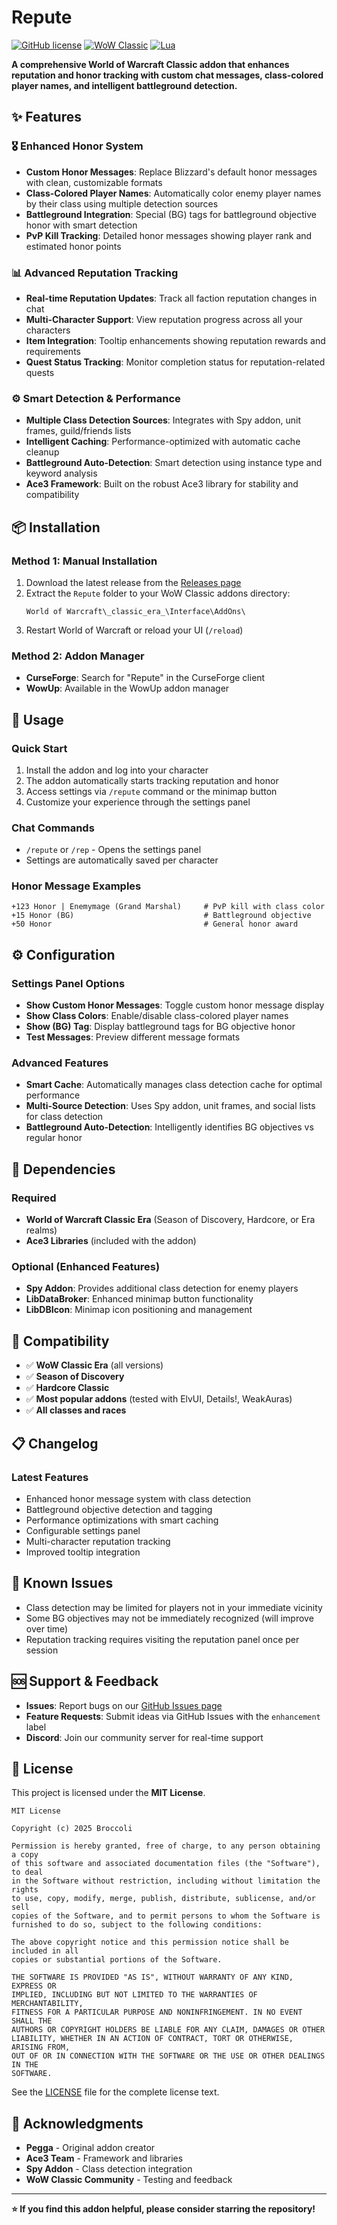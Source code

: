 # Repute


[![GitHub license](https://img.shields.io/github/license/YourUsername/Repute?style=flat-square)](https://github.com/YourUsername/Repute/blob/main/LICENSE)
[![WoW Classic](https://img.shields.io/badge/WoW-Classic%20Era-orange?style=flat-square)](https://worldofwarcraft.com/en-us/wowclassic)
[![Lua](https://img.shields.io/badge/Language-Lua-blue?style=flat-square)](https://www.lua.org/)

**A comprehensive World of Warcraft Classic addon that enhances reputation and honor tracking with custom chat messages, class-colored player names, and intelligent battleground detection.**

## ✨ Features

### 🎖️ **Enhanced Honor System**
- **Custom Honor Messages**: Replace Blizzard's default honor messages with clean, customizable formats
- **Class-Colored Player Names**: Automatically color enemy player names by their class using multiple detection sources
- **Battleground Integration**: Special (BG) tags for battleground objective honor with smart detection
- **PvP Kill Tracking**: Detailed honor messages showing player rank and estimated honor points

### 📊 **Advanced Reputation Tracking**
- **Real-time Reputation Updates**: Track all faction reputation changes in chat
- **Multi-Character Support**: View reputation progress across all your characters
- **Item Integration**: Tooltip enhancements showing reputation rewards and requirements
- **Quest Status Tracking**: Monitor completion status for reputation-related quests

### ⚙️ **Smart Detection & Performance**
- **Multiple Class Detection Sources**: Integrates with Spy addon, unit frames, guild/friends lists
- **Intelligent Caching**: Performance-optimized with automatic cache cleanup
- **Battleground Auto-Detection**: Smart detection using instance type and keyword analysis
- **Ace3 Framework**: Built on the robust Ace3 library for stability and compatibility

## 📦 Installation

### Method 1: Manual Installation
1. Download the latest release from the [Releases page](https://github.com/YourUsername/Repute/releases)
2. Extract the `Repute` folder to your WoW Classic addons directory:
   ```
   World of Warcraft\_classic_era_\Interface\AddOns\
   ```
3. Restart World of Warcraft or reload your UI (`/reload`)

### Method 2: Addon Manager
- **CurseForge**: Search for "Repute" in the CurseForge client
- **WowUp**: Available in the WowUp addon manager

## 🚀 Usage

### Quick Start
1. Install the addon and log into your character
2. The addon automatically starts tracking reputation and honor
3. Access settings via `/repute` command or the minimap button
4. Customize your experience through the settings panel

### Chat Commands
- `/repute` or `/rep` - Opens the settings panel
- Settings are automatically saved per character

### Honor Message Examples
```
+123 Honor | Enemymage (Grand Marshal)     # PvP kill with class color
+15 Honor (BG)                             # Battleground objective
+50 Honor                                  # General honor award
```

## ⚙️ Configuration

### Settings Panel Options
- **Show Custom Honor Messages**: Toggle custom honor message display
- **Show Class Colors**: Enable/disable class-colored player names
- **Show (BG) Tag**: Display battleground tags for BG objective honor
- **Test Messages**: Preview different message formats

### Advanced Features
- **Smart Cache**: Automatically manages class detection cache for optimal performance
- **Multi-Source Detection**: Uses Spy addon, unit frames, and social lists for class detection
- **Battleground Auto-Detection**: Intelligently identifies BG objectives vs regular honor

## 🔧 Dependencies

### Required
- **World of Warcraft Classic Era** (Season of Discovery, Hardcore, or Era realms)
- **Ace3 Libraries** (included with the addon)

### Optional (Enhanced Features)
- **Spy Addon**: Provides additional class detection for enemy players
- **LibDataBroker**: Enhanced minimap button functionality
- **LibDBIcon**: Minimap icon positioning and management

## 🤝 Compatibility

- ✅ **WoW Classic Era** (all versions)
- ✅ **Season of Discovery**
- ✅ **Hardcore Classic**
- ✅ **Most popular addons** (tested with ElvUI, Details!, WeakAuras)
- ✅ **All classes and races**

## 📋 Changelog

### Latest Features
- Enhanced honor message system with class detection
- Battleground objective detection and tagging
- Performance optimizations with smart caching
- Configurable settings panel
- Multi-character reputation tracking
- Improved tooltip integration

## 🐛 Known Issues

- Class detection may be limited for players not in your immediate vicinity
- Some BG objectives may not be immediately recognized (will improve over time)
- Reputation tracking requires visiting the reputation panel once per session

## 🆘 Support & Feedback

- **Issues**: Report bugs on our [GitHub Issues page](https://github.com/YourUsername/Repute/issues)
- **Feature Requests**: Submit ideas via GitHub Issues with the `enhancement` label
- **Discord**: Join our community server for real-time support

## 📄 License

This project is licensed under the **MIT License**.

```
MIT License

Copyright (c) 2025 Broccoli

Permission is hereby granted, free of charge, to any person obtaining a copy
of this software and associated documentation files (the "Software"), to deal
in the Software without restriction, including without limitation the rights
to use, copy, modify, merge, publish, distribute, sublicense, and/or sell
copies of the Software, and to permit persons to whom the Software is
furnished to do so, subject to the following conditions:

The above copyright notice and this permission notice shall be included in all
copies or substantial portions of the Software.

THE SOFTWARE IS PROVIDED "AS IS", WITHOUT WARRANTY OF ANY KIND, EXPRESS OR
IMPLIED, INCLUDING BUT NOT LIMITED TO THE WARRANTIES OF MERCHANTABILITY,
FITNESS FOR A PARTICULAR PURPOSE AND NONINFRINGEMENT. IN NO EVENT SHALL THE
AUTHORS OR COPYRIGHT HOLDERS BE LIABLE FOR ANY CLAIM, DAMAGES OR OTHER
LIABILITY, WHETHER IN AN ACTION OF CONTRACT, TORT OR OTHERWISE, ARISING FROM,
OUT OF OR IN CONNECTION WITH THE SOFTWARE OR THE USE OR OTHER DEALINGS IN THE
SOFTWARE.
```

See the [LICENSE](LICENSE) file for the complete license text.

## 🙏 Acknowledgments

- **Pegga** - Original addon creator
- **Ace3 Team** - Framework and libraries
- **Spy Addon** - Class detection integration
- **WoW Classic Community** - Testing and feedback

---

**⭐ If you find this addon helpful, please consider starring the repository!**


